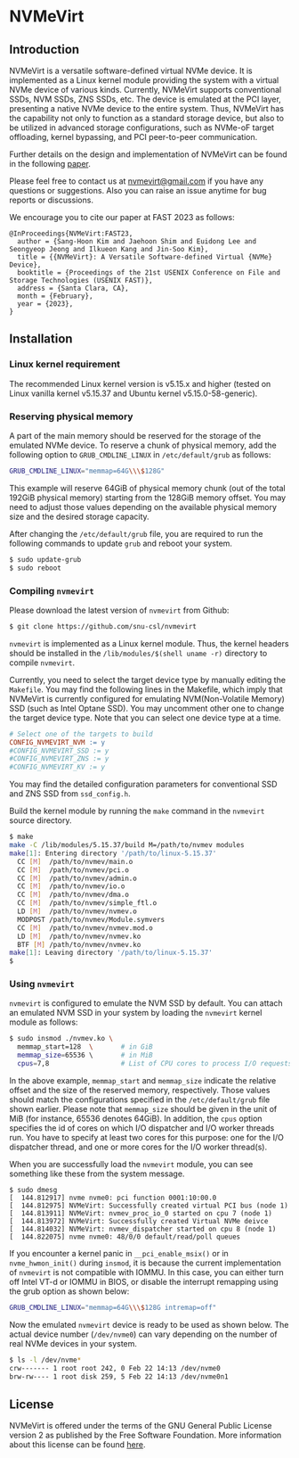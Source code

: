 # NVMeVirt

## Introduction

NVMeVirt is a versatile software-defined virtual NVMe device. It is implemented as a Linux kernel module providing the system with a virtual NVMe device of various kinds. Currently, NVMeVirt supports conventional SSDs, NVM SSDs, ZNS SSDs, etc. The device is emulated at the PCI layer, presenting a native NVMe device to the entire system. Thus, NVMeVirt has the capability not only to function as a standard storage device, but also to be utilized in advanced storage configurations, such as NVMe-oF target offloading, kernel bypassing, and PCI peer-to-peer communication.

Further details on the design and implementation of NVMeVirt can be found in the following [paper](https://www.usenix.org/conference/fast23/presentation/kim-sang-hoon).

Please feel free to contact us at [nvmevirt@gmail.com](mailto:nvmevirt@gmail.com) if you have any questions or suggestions. Also you can raise an issue anytime for bug reports or discussions.

We encourage you to cite our paper at FAST 2023 as follows:
```
@InProceedings{NVMeVirt:FAST23,
  author = {Sang-Hoon Kim and Jaehoon Shim and Euidong Lee and Seongyeop Jeong and Ilkueon Kang and Jin-Soo Kim},
  title = {{NVMeVirt}: A Versatile Software-defined Virtual {NVMe} Device},
  booktitle = {Proceedings of the 21st USENIX Conference on File and Storage Technologies (USENIX FAST)},
  address = {Santa Clara, CA},
  month = {February},
  year = {2023},
}
```


## Installation

### Linux kernel requirement

The recommended Linux kernel version is v5.15.x and higher (tested on Linux vanilla kernel v5.15.37 and Ubuntu kernel v5.15.0-58-generic).

### Reserving physical memory

A part of the main memory should be reserved for the storage of the emulated NVMe device. To reserve a chunk of physical memory, add the following option to `GRUB_CMDLINE_LINUX` in `/etc/default/grub` as follows:

```bash
GRUB_CMDLINE_LINUX="memmap=64G\\\$128G"
```

This example will reserve 64GiB of physical memory chunk (out of the total 192GiB physical memory) starting from the 128GiB memory offset. You may need to adjust those values depending on the available physical memory size and the desired storage capacity.

After changing the `/etc/default/grub` file, you are required to run the following commands to update `grub` and reboot your system.

```bash
$ sudo update-grub
$ sudo reboot
```

### Compiling `nvmevirt`

Please download the latest version of `nvmevirt` from Github:

```bash
$ git clone https://github.com/snu-csl/nvmevirt
```

`nvmevirt` is implemented as a Linux kernel module. Thus, the kernel headers should be installed in the `/lib/modules/$(shell uname -r)` directory to compile `nvmevirt`.

Currently, you need to select the target device type by manually editing the `Makefile`. You may find the following lines in the Makefile, which imply that NVMeVirt is currently configured for emulating NVM(Non-Volatile Memory) SSD (such as Intel Optane SSD). You may uncomment other one to change the target device type. Note that you can select one device type at a time.

```Makefile
# Select one of the targets to build
CONFIG_NVMEVIRT_NVM := y
#CONFIG_NVMEVIRT_SSD := y
#CONFIG_NVMEVIRT_ZNS := y
#CONFIG_NVMEVIRT_KV := y
```

You may find the detailed configuration parameters for conventional SSD and ZNS SSD from `ssd_config.h`.

Build the kernel module by running the `make` command in the `nvmevirt` source directory.
```bash
$ make
make -C /lib/modules/5.15.37/build M=/path/to/nvmev modules
make[1]: Entering directory '/path/to/linux-5.15.37'
  CC [M]  /path/to/nvmev/main.o
  CC [M]  /path/to/nvmev/pci.o
  CC [M]  /path/to/nvmev/admin.o
  CC [M]  /path/to/nvmev/io.o
  CC [M]  /path/to/nvmev/dma.o
  CC [M]  /path/to/nvmev/simple_ftl.o
  LD [M]  /path/to/nvmev/nvmev.o
  MODPOST /path/to/nvmev/Module.symvers
  CC [M]  /path/to/nvmev/nvmev.mod.o
  LD [M]  /path/to/nvmev/nvmev.ko
  BTF [M] /path/to/nvmev/nvmev.ko
make[1]: Leaving directory '/path/to/linux-5.15.37'
$
```

### Using `nvmevirt`

`nvmevirt` is configured to emulate the NVM SSD by default. You can attach an emulated NVM SSD in your system by loading the `nvmevirt` kernel module as follows:

```bash
$ sudo insmod ./nvmev.ko \
  memmap_start=128  \       # in GiB
  memmap_size=65536 \       # in MiB
  cpus=7,8                  # List of CPU cores to process I/O requests (should have at least 2)
```

In the above example, `memmap_start` and `memmap_size` indicate the relative offset and the size of the reserved memory, respectively. Those values should match the configurations specified in the `/etc/default/grub` file shown earlier. Please note that `memmap_size` should be given in the unit of MiB (for instance, 65536 denotes 64GiB). In addition, the `cpus` option specifies the id of cores on which I/O dispatcher and I/O worker threads run. You have to specify at least two cores for this purpose: one for the I/O dispatcher thread, and one or more cores for the I/O worker thread(s).

When you are successfully load the `nvmevirt` module, you can see something like these from the system message.

```log
$ sudo dmesg
[  144.812917] nvme nvme0: pci function 0001:10:00.0
[  144.812975] NVMeVirt: Successfully created virtual PCI bus (node 1)
[  144.813911] NVMeVirt: nvmev_proc_io_0 started on cpu 7 (node 1)
[  144.813972] NVMeVirt: Successfully created Virtual NVMe deivce
[  144.814032] NVMeVirt: nvmev_dispatcher started on cpu 8 (node 1)
[  144.822075] nvme nvme0: 48/0/0 default/read/poll queues
```

If you encounter a kernel panic in `__pci_enable_msix()` or in `nvme_hwmon_init()` during `insmod`, it is because the current implementation of `nvmevirt` is not compatible with IOMMU. In this case, you can either turn off Intel VT-d or IOMMU in BIOS, or disable the interrupt remapping using the grub option as shown below:

```bash
GRUB_CMDLINE_LINUX="memmap=64G\\\$128G intremap=off"
```

Now the emulated `nvmevirt` device is ready to be used as shown below. The actual device number (`/dev/nvme0`) can vary depending on the number of real NVMe devices in your system.


```bash
$ ls -l /dev/nvme*
crw------- 1 root root 242, 0 Feb 22 14:13 /dev/nvme0
brw-rw---- 1 root disk 259, 5 Feb 22 14:13 /dev/nvme0n1
```


## License

NVMeVirt is offered under the terms of the GNU General Public License version 2 as published by the Free Software Foundation. More information about this license can be found [here](https://www.gnu.org/licenses/old-licenses/gpl-2.0.en.html).
